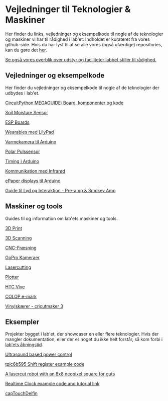 # Vejledninger til Teknologier & Maskiner  
Her finder du links, vejledninger og eksempelkode til nogle af de teknologier og maskiner vi har til rådighed i lab'et. Indholdet er kurateret fra vores github-side. Hvis du har lyst til at se alle vores (også ufærdige) repositories, kan du gøre det [her](https://github.com/DDlabAU).

[Se også vores overblik over udstyr og faciliteter labbet stiller til rådighed.](https://ddlabau.github.io/faciliteter-og-udstyr/)


## Vejledninger og eksempelkode
Her finder du vejledninger og eksempelkode til nogle af de teknologier der udbydes i lab'et.

[CircuitPython MEGAGUIDE: Board, komponenter og kode](https://ddlabau.github.io/CircuitPython-and-STEMMA-QT/)

[Soil Moisture Sensor](https://github.com/DDlabAU/soil-moisture-sensor)

[ESP Boards](https://github.com/DDlabAU/esp-boards)

[Wearables med LilyPad](https://ddlabau.github.io/lilypad-wearables/)

[Varmekamera til Arduino](https://github.com/DDlabAU/thermal-camera-heatmap)

[Polar Pulssensor](https://github.com/DDlabAU/heart-rate-sensor)

[Timing i Arduino](https://github.com/DDlabAU/timing-i-arduino)

[Kommunikation med Infrarød](https://github.com/DDlabAU/infrared-kommunikation)

[ePaper displays til Arduino](https://github.com/DDlabAU/ePaper/tree/master/Adafruit%201.54''%20tri-color%20ePaper%20display)

[Guide til Lyd og Interaktion - Pre-amp & Smokey Amp](https://github.com/DDlabAU/lm386-forstaerker-chip)


## Maskiner og tools
Guides til og information om lab'ets maskiner og tools.

[3D Print](https://ddlabau.github.io/3dprinter/)

[3D Scanning](https://github.com/DDlabAU/structure-sensor-3d-scanner)

[CNC-Fræsning](https://ddlabau.github.io/carving/)

[GoPro Kameraer](https://github.com/DDlabAU/go-pro-kamera-og-udstyr)

[Lasercutting](http://ddlabau.github.io/lasercutter/)

[Plotter](https://ddlabau.github.io/plotter/)

[HTC Vive](https://github.com/DDlabAU/VR-Guide-)

[COLOP e-mark](https://ddlabau.github.io/Colop-Jet-Ink-Printer/)

[Vinylskærer - cricutmaker 3](https://ddlabau.github.io/vinylcutter)


## Eksempler
Projekter bygget i lab'et, der showcaser en eller flere teknologier. Hvis der mangler dokumentation, eller der er noget du ikke helt forstår, så kom forbi i [lab'ets åbningstid](https://ddlab.au.dk/).

[Ultrasound based power control](https://github.com/DDlabAU/volume)

[tpic6b595 Shift register example code](https://github.com/DDlabAU/Using-shift-register)  

[A lasercut robot with an 8x8 neopixel square for guts](https://github.com/DDlabAU/lab-botto)

[Realtime Clock example code and tutorial link](https://github.com/DDlabAU/Realtime-clock-breakout-ddlab-opening-hours)  

[capTouchDelfin](https://github.com/DDlabAU/capTouchDelfin)
